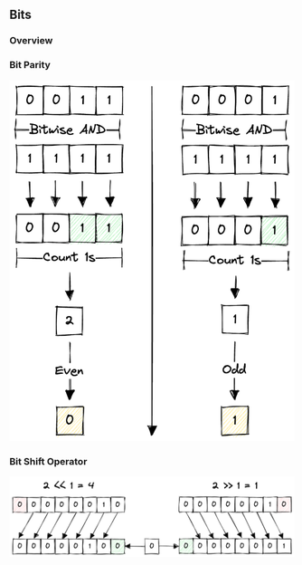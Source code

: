 ## Bits

### Overview

### Bit Parity

![](images/bit-parity.png)

### Bit Shift Operator

![](images/bit-shift-operator.png)
